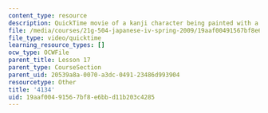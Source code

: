 ```yaml
---
content_type: resource
description: QuickTime movie of a kanji character being painted with a brush.
file: /media/courses/21g-504-japanese-iv-spring-2009/19aaf00491567bf8e6bbd11b203c4285_4134.mov
file_type: video/quicktime
learning_resource_types: []
ocw_type: OCWFile
parent_title: Lesson 17
parent_type: CourseSection
parent_uid: 20539a8a-0070-a3dc-0491-23486d993904
resourcetype: Other
title: '4134'
uid: 19aaf004-9156-7bf8-e6bb-d11b203c4285
---
```

